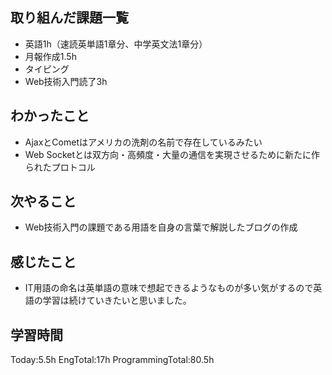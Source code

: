 ## 取り組んだ課題一覧
 - 英語1h（速読英単語1章分、中学英文法1章分）   
 - 月報作成1.5h    
 - タイピング
 - Web技術入門読了3h
## わかったこと
- AjaxとCometはアメリカの洗剤の名前で存在しているみたい    
- Web Socketとは双方向・高頻度・大量の通信を実現させるために新たに作られたプロトコル
## 次やること
 - Web技術入門の課題である用語を自身の言葉で解説したブログの作成
## 感じたこと
- IT用語の命名は英単語の意味で想起できるようなものが多い気がするので英語の学習は続けていきたいと思いました。      
## 学習時間
Today:5.5h EngTotal:17h ProgrammingTotal:80.5h    